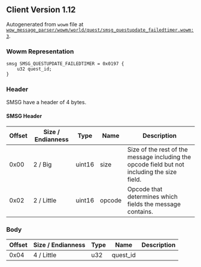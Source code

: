 ## Client Version 1.12

Autogenerated from `wowm` file at [`wow_message_parser/wowm/world/quest/smsg_questupdate_failedtimer.wowm:3`](https://github.com/gtker/wow_messages/tree/main/wow_message_parser/wowm/world/quest/smsg_questupdate_failedtimer.wowm#L3).

### Wowm Representation
```rust,ignore
smsg SMSG_QUESTUPDATE_FAILEDTIMER = 0x0197 {
    u32 quest_id;
}
```
### Header
SMSG have a header of 4 bytes.

#### SMSG Header
| Offset | Size / Endianness | Type   | Name   | Description |
| ------ | ----------------- | ------ | ------ | ----------- |
| 0x00   | 2 / Big           | uint16 | size   | Size of the rest of the message including the opcode field but not including the size field.|
| 0x02   | 2 / Little        | uint16 | opcode | Opcode that determines which fields the message contains.|
### Body
| Offset | Size / Endianness | Type | Name | Description |
| ------ | ----------------- | ---- | ---- | ----------- |
| 0x04 | 4 / Little | u32 | quest_id |  |

